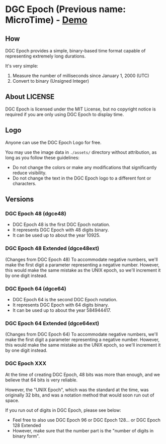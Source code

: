 # DGC Epoch (Previous name: MicroTime) - [Demo](https://dgc-epoch.diamondgotcat.net/)

## How
DGC Epoch provides a simple, binary-based time format capable of representing extremely long durations.

It's very simple:
1. Measure the number of milliseconds since January 1, 2000 (UTC)
2. Convert to binary (Unsigned Integer)

## About LICENSE
DGC Epoch is licensed under the MIT License, but no copyright notice is required if you are only using DGC Epoch to display time.

## Logo
Anyone can use the DGC Epoch Logo for free.

You may use the image data in `./assets/` directory without attribution, as long as you follow these guidelines:
- Do not change the colors or make any modifications that significantly reduce visibility.
- Do not change the text in the DGC Epoch logo to a different font or characters.

## Versions

### DGC Epoch 48 (dgce48)
- DGC Epoch 48 is the first DGC Epoch notation.
- It represents DGC Epoch with 48 digits binary.
- It can be used up to about the year 10925.

### DGC Epoch 48 Extended (dgce48ext)
(Changes from DGC Epoch 48)
To accommodate negative numbers, we'll make the first digit a parameter representing a negative number.
However, this would make the same mistake as the UNIX epoch, so we'll increment it by one digit instead.

### DGC Epoch 64 (dgce64)
- DGC Epoch 64 is the second DGC Epoch notation.
- It represents DGC Epoch with 64 digits binary.
- It can be used up to about the year 584944417.

### DGC Epoch 64 Extended (dgce64ext)
(Changes from DGC Epoch 64)
To accommodate negative numbers, we'll make the first digit a parameter representing a negative number.
However, this would make the same mistake as the UNIX epoch, so we'll increment it by one digit instead.

### DGC Epoch XXX
At the time of creating DGC Epoch, 48 bits was more than enough, and we believe that 64 bits is very reliable.

However, the "UNIX Epoch", which was the standard at the time, was originally 32 bits, and was a notation method that would soon run out of space.

If you run out of digits in DGC Epoch, please see below:
- Feel free to also use DGC Epoch 96 or DGC Epoch 128... or DGC Epoch 128 Extended
- However, make sure that the number part is the "number of digits in binary form".

